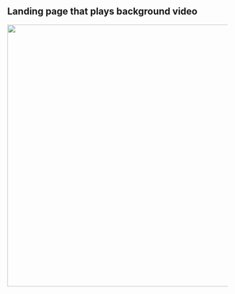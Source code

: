 ## Landing page that plays background video

<img align="left" width="800" height="600" src="/images/finished.jpg">